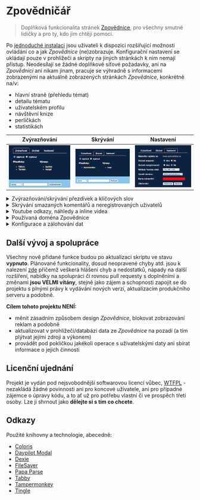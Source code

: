 # Zpovědničář

> Doplňková funkcionalita stránek [Zpovědnice](https://www.zpovednice.eu/), pro všechny smutné lidičky a pro
> ty, kdo jim chtějí pomoci.

Po [jednoduché instalaci](INSTALL.md) jsou uživateli k dispozici rozšiřující možnosti ovládání co a jak
*Zpovědnice* (ne)zobrazuje. Konfigurační nastavení se ukládají pouze v prohlížeči a skripty na jiných stránkách
k nim nemají přístup. Neodesílají se žádné doplňkové síťové požadavky, ani na *Zpovědnici* ani nikam jinam,
pracuje se výhradně s informacemi zobrazenými na aktuálně zobrazených stránkách *Zpovědnice*, konkrétně na/v:

- hlavní straně (přehledu témat)
- detailu tématu
- uživatelském profilu
- návštěvní knize
- perličkách
- statistikách

| Zvýrazňování                                      | Skrývání                                     | Nastavení                                        |
|---------------------------------------------------|----------------------------------------------|--------------------------------------------------|
| ![Highlight](/assets/images/config-highlight.png) | ![Highlight](/assets/images/config-hide.png) | ![Highlight](/assets/images/config-settings.png) |

<details><summary>Zvýrazňování/skrývání přezdívek a klíčových slov</summary>
<p>

1. **Přezdívky** lze vybrat ke zvýrazňování/skrývání u každého rozhřešení nebo vzkazu v profilu, anebo pomocí
   formuláře v konfiguraci. Ignoruje se velikost písmen, diakritika a mezery - tzn. zadáním
   např. `To mÁŠ JE dno` se budou zvýrazňovat/skrývat i přezdívky `tomasjedno` atd.
2. **Klíčová slova** lze zadat jen v konfiguraci a ignoruje se pouze velikost písmen (ignorací diakritiky a
   mezer by docházelo k příliš mnoha falešným shodám).

Zvýrazňování i skrývání lze v konfiguraci zapnout i vypnout, aniž by byly uložené seznamy přezdívek/výrazů
dotčeny. Vypnutím zároveň zmizí u rozhřešení/vzkazů ovládací prvky.

- na hlavní straně se **neskrývají** témata, pokud jsou slova určená ke skrývání v těle textu tématu,
  zpracovává se pouze nadpis (jen co je zobrazeno na stránce)
- v detailu tématu skrytá slova nezmizí úplně, pouze se znevýrazní

</p>
</details>

<details><summary>Skrývání smazaných komentářů a neregistrovaných uživatelů</summary>
<p>

Pozůstatky po smazaných komentářích jsou vizuálně obtěžující, zvláště pokud je jich v jednom vlákně mnoho -
lze je tedy plošně skrývat.

Taktéž je možné kompletně vypnout zobrazování komentářů a vzkazů od neregistrovaných uživatelů - což ale
technicky nelze zabezpečit i v přehledu témat, pouze v diskuzích a uživatelských profilech.

</p>
</details>

<details><summary>Youtube odkazy, náhledy a inline videa</summary>
<p>

Obsah umístěný na *Zpovědnici* **stálými uživateli** ("domečkáři" a členy klubu *Zpovědnice*) **je
zvýhodněn**:

1. **Odkazy v textu tématu** - adresy *Youtube* videí v textu tématu jsou transformovány na "klikací" odkazy
2. **Náhledy videí** - na konec tématu nebo rozhřešení s video odkazem se po zapnutí příslušné volby v
   konfiguraci umístí obrázek/obrázky náhledu - po kliknutí se pak nahradí inline přehrávačem videa.

Zobrazení náhledů a přehrávače funguje pro všechny uživatele - ale obsah vkládaný neregistrovanými nebo pod
novým či málo aktivními profily se nijak nemění.

</p>
</details>

<details><summary>Používaná doména Zpovědnice</summary>
<p>

V temných koutech kódu *Zpovědnice* je mix odkazů na EU/CZ domény, což má někdy nepříjemný efekt - pokud je
například uživatel přihlášen ke svému profilu na doméně *www.zpovednice.eu* a klikne v seznamu administrátorů
na odkaz profilu aby do něj napsal zprávu, ocitne se na doméně *www.zpovednice.cz* na které nebude přihlášen.
Taktéž odkazy na jiná témata v diskuzích někdy zavedou na jinou doménu na které není registrovaný uživatel
aktuálně přihlášen.

Stejným způsobem fungují uložené seznamy přezdívek/výrazů pro zvýrazňování nebo skrývání - skripty z "jiných
serverů" na svá data vzájemně "nevidí", což je zároveň:

- **výhoda** - lze tak mít tak na každé doméně *Zpovědnice* jiné seznamy a nastavení
- **nevýhoda** - pro uživatele je snadné zadat omylem např. skrývání nějaké přezdívky na EU doméně, ačkoliv
  běžně používá CZ

Tento problém řeší konfigurační položka **vynutit doménu** - za všech okolností udrží uživatele pouze na
vybraném "serveru", pokud o to stojí a pro per-server nastavení nemá využití.

</p>
</details>

<details><summary>Konfigurace a zálohování dat</summary>
<p>

**Všechny změny** v konfiguraci i v seznamech ke zvýrazňování/skrývání **se projeví okamžitě**, aneb:

- v konfiguračním okně není žádné tlačítko "uložit změny"
- cokoli uživatel nastaví v konfiguračním okně anebo v diskuzích/profilech se ihned propaguje na všechny
  stránky *Zpovědnice*, které má na stejné doméně otevřené v jiných záložkách anebo oknech - není tedy třeba
  již otevřené stránky načítat znovu, aby z nich například zmizely komentáře návštěvníka, kterého se uživatel
  rozhodl přestat na *Zpovědnici* vídat

Zálohy jsou primárně určeny pro přenos uložených seznamů mezi vícero počítači, a dále najdou využití pokud se
uživatel rozhodne provést úplný výmaz cache a jiných dat uložených v prohlížeči. Soubory se zálohou jsou
chráněny heslem, které se nikde neukládá. Zálohuje se pouze databáze (uložené přezdívky a výrazy, určené ke
zvýrazňování/skrývání), nikoli ostatní nastavení.

</p>
</details>

## Další vývoj a spolupráce

Všechny nově přidané funkce budou po aktualizaci skriptu ve stavu **vypnuto**. Plánované funkcionality, dosud
neopravené chyby atd. jsou k nalezení [zde](https://github.com/zpovednicar/zpovednicar/issues) přičemž veškerá
hlášení chyb a nedostatků, nápady na další rozšíření, nabídky na spolupráci či rovnou pull requesty s
doplněními a změnami **jsou VELMI vítány**,  stejně jako zájem a schopnosti zapojit se do projektu s plnými
právy k vydávání nových verzí, aktualizacím  produkčního serveru a podobně.

**Cílem tohoto projektu NENÍ:**

- měnit zásadním způsobem design *Zpovědnice*, blokovat zobrazování reklam a podobně
- aktualizovat v prohlížeči/databázi data ze *Zpovědnice* na pozadí (a tím plýtvat jejími zdroji a výkonem)
- provádět pod pokličkou jakékoli operace s uživatelskými daty ani sbírat informace o jejich činnosti

## Licenční ujednání

Projekt je vydán pod nejsvobodnější softwarovou licencí vůbec, [WTFPL](http://www.wtfpl.net/) - nezakládá
žádné povinnosti ani pro koncové uživatele, ani pro případné zájemce o úpravy kódu, a to ať už pro potřebu
vlastní či ve prospěch třetí osoby. Lze ji shrnout jako **dělejte si s tím co chcete**.

## Odkazy

Použité knihovny a technologie, abecedně:

- [Coloris](https://github.com/mdbassit/Coloris)
- [Daypilot Modal](https://modal.daypilot.org/)
- [Dexie](https://dexie.org/)
- [FileSaver](https://github.com/eligrey/FileSaver.js)
- [Papa Parse](https://www.papaparse.com/)
- [Tabby](https://github.com/cferdinandi/tabby/)
- [Tampermonkey](https://www.tampermonkey.net/)
- [Tingle](https://tingle.robinparisi.com/)
